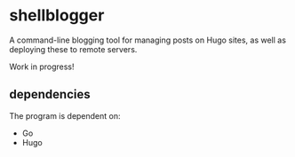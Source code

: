 # shellblogger
A command-line blogging tool for managing posts on Hugo sites, as well as deploying these to remote servers.

Work in progress!

## dependencies
The program is dependent on:
- Go
- Hugo
